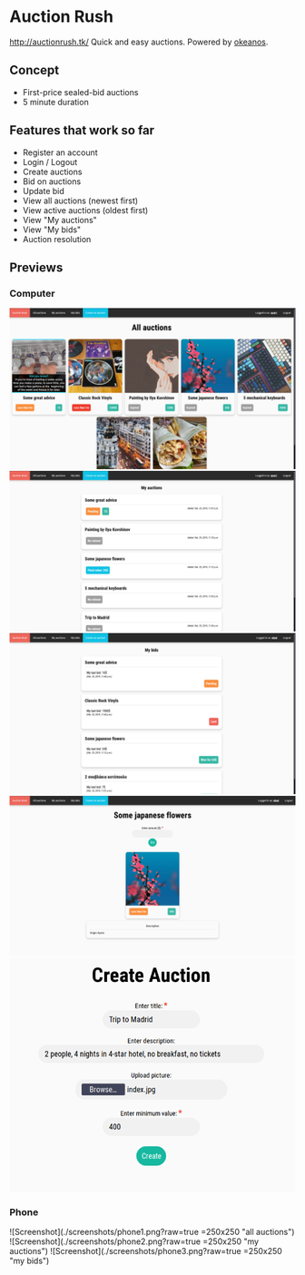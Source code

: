 # Auction Rush
http://auctionrush.tk/
Quick and easy auctions.
Powered by [okeanos](https://okeanos.grnet.gr).

## Concept
+ First-price sealed-bid auctions
+ 5 minute duration

## Features that work so far
+ Register an account
+ Login / Logout
+ Create auctions
+ Bid on auctions
+ Update bid
+ View all auctions (newest first)
+ View active auctions (oldest first)
+ View "My auctions"
+ View "My bids"
+ Auction resolution

## Previews
### Computer
![Screenshot](./screenshots/computer1.png?raw=true "all auctions")
![Screenshot](./screenshots/computer2.png?raw=true "my auctions")
![Screenshot](./screenshots/computer3.png?raw=true "my bids")
![Screenshot](./screenshots/computer4.png?raw=true "bid on auction")
![Screenshot](./screenshots/computer5.png?raw=true "create auction")
### Phone
![Screenshot](./screenshots/phone1.png?raw=true =250x250 "all auctions")
![Screenshot](./screenshots/phone2.png?raw=true =250x250 "my auctions")
![Screenshot](./screenshots/phone3.png?raw=true =250x250 "my bids")
